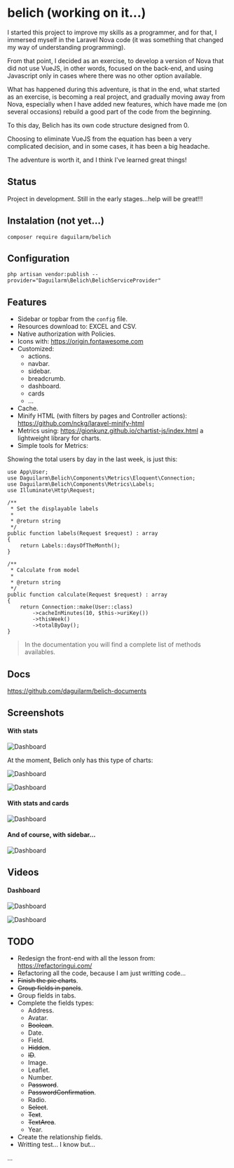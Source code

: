 # belich (working on it...)

I started this project to improve my skills as a programmer, and for that, I immersed myself in the Laravel Nova code (it was something that changed my way of understanding programming).

From that point, I decided as an exercise, to develop a version of Nova that did not use VueJS, in other words, focused on the back-end, and using Javascript only in cases where there was no other option available.

What has happened during this adventure, is that in the end, what started as an exercise, is becoming a real project, and gradually moving away from Nova, especially when I have added new features, which have made me (on several occasions) rebuild a good part of the code from the beginning.


To this day, Belich has its own code structure designed from 0.

Choosing to eliminate VueJS from the equation has been a very complicated decision, and in some cases, it has been a big headache.

The adventure is worth it, and I think I've learned great things!

## Status 

Project in development. Still in the early stages...help will be great!!!

## Instalation (not yet...)

`composer require daguilarm/belich`

## Configuration 

`php artisan vendor:publish --provider="Daguilarm\Belich\BelichServiceProvider"`

## Features 

- Sidebar or topbar from the `config` file.
- Resources download to: EXCEL and CSV.
- Native authorization with Policies.
- Icons with: https://origin.fontawesome.com
- Customized:
    + actions.
    + navbar.
    + sidebar.
    + breadcrumb.
    + dashboard.
    + cards
    + ...
- Cache.
- Minify HTML (with filters by pages and Controller actions): https://github.com/nckg/laravel-minify-html
- Metrics using: https://gionkunz.github.io/chartist-js/index.html a lightweight library for charts.
- Simple tools for Metrics:

Showing the total users by day in the last week, is just this:

~~~
use App\User;
use Daguilarm\Belich\Components\Metrics\Eloquent\Connection;
use Daguilarm\Belich\Components\Metrics\Labels;
use Illuminate\Http\Request;

/**
 * Set the displayable labels
 *
 * @return string
 */
public function labels(Request $request) : array
{
    return Labels::daysOfTheMonth();
}

/**
 * Calculate from model
 *
 * @return string
 */
public function calculate(Request $request) : array
{
    return Connection::make(User::class)
        ->cacheInMinutes(10, $this->uriKey())
        ->thisWeek()
        ->totalByDay();
}
~~~

>In the documentation you will find a complete list of methods availables.

## Docs 

https://github.com/daguilarm/belich-documents

## Screenshots

#### With stats 

![Dashboard](https://raw.githubusercontent.com/daguilarm/belich/master/documents/images/stats1.png)

At the moment, Belich only has this type of charts:

![Dashboard](https://raw.githubusercontent.com/daguilarm/belich/master/documents/images/metrics/graph-types.png)

![Dashboard](https://raw.githubusercontent.com/daguilarm/belich/master/documents/images/metrics/graph-pie.png)

#### With stats and cards

![Dashboard](https://raw.githubusercontent.com/daguilarm/belich/master/documents/images/card-and-pie.png)

#### And of course, with sidebar...

![Dashboard](https://raw.githubusercontent.com/daguilarm/belich/master/documents/images/sidebar.png)

## Videos

#### Dashboard
![Dashboard](https://raw.githubusercontent.com/daguilarm/belich/master/documents/videos/belich.gif)

![Dashboard](https://raw.githubusercontent.com/daguilarm/belich/master/documents/videos/code.gif)

## TODO

- Redesign the front-end with all the lesson from: https://refactoringui.com/
- Refactoring all the code, because I am just writting code...
- <del>Finish the pie charts</del>.
- <del>Group fields in panels</del>.
- Group fields in tabs.
- Complete the fields types:
    + Address.
    + Avatar.
    + <del>Boolean</del>.
    + Date.
    + Field.
    + <del>Hidden</del>.
    + <del>ID</del>.
    + Image.
    + Leaflet.
    + Number.
    + <del>Password</del>.
    + <del>PasswordConfirmation</del>.
    + Radio.
    + <del>Select</del>.
    + <del>Text</del>.
    + <del>TextArea</del>.
    + Year.
- Create the relationship fields.
- Writting test... I know but...

...
